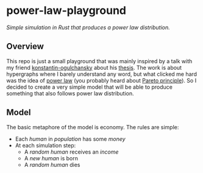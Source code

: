 # power-law-playground

_Simple simulation in Rust that produces a power law distribution._

## Overview

This repo is just a small playground that was mainly inspired by a talk with my friend [konstantin-ogulchansky](https://github.com/konstantin-ogulchansky) about his [thesis](https://github.com/konstantin-ogulchansky/hypergraphs). The work is about hypergraphs where I barely understand any word, but what clicked me hard was the idea of [power law](https://en.wikipedia.org/wiki/Power_law) (you probably heard about [Pareto principle](https://en.wikipedia.org/wiki/Pareto_principle)). So I decided to create a very simple model that will be able to produce something that also follows power law distribution.

## Model

The basic metaphore of the model is economy. The rules are simple:
- Each _human_ in _population_ has some _money_
- At each simulation step:
  * A _random human_ receives an _income_
  * A _new human_ is born
  * A _random human_ dies

